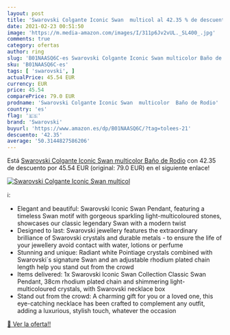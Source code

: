 ```yaml
---
layout: post
title: 'Swarovski Colgante Iconic Swan  multicol al 42.35 % de descuento'
date: 2021-02-23 00:51:50
image: 'https://m.media-amazon.com/images/I/311p6Jv2vUL._SL400_.jpg'
comments: true
category: ofertas
author: ring
slug: 'B01NAASQ6C-es Swarovski Colgante Iconic Swan multicolor Baño de Rodio'
sku: 'B01NAASQ6C-es'
tags: [ 'swarovski', ]
actualPrice: 45.54 EUR
currency: EUR
price: 45.54
comparePrice: 79.0 EUR
prodname: 'Swarovski Colgante Iconic Swan  multicolor  Baño de Rodio'
country: 'es'
flag: '🇪🇸'
brand: 'Swarovski'
buyurl: 'https://www.amazon.es/dp/B01NAASQ6C/?tag=tolees-21'
descuento: '42.35'
average: '50.3144827586206'
---
```


Está [Swarovski Colgante Iconic Swan  multicolor  Baño de Rodio](https://www.amazon.es/dp/B01NAASQ6C/?tag=tolees-21) con 42.35 de descuento por 45.54 EUR (original: 79.0 EUR) en el siguiente enlace!

[![Swarovski Colgante Iconic Swan  multicol](https://m.media-amazon.com/images/I/311p6Jv2vUL._SL400_.jpg)](https://www.amazon.es/dp/B01NAASQ6C/?tag=tolees-21)

ℹ️:

- Elegant and beautiful: Swarovski Iconic Swan Pendant, featuring a timeless Swan motif with gorgeous sparkling light-multicoloured stones, showcases our classic legendary Swan with a modern twist
- Designed to last: Swarovski jewellery features the extraordinary brilliance of Swarovski crystals and durable metals - to ensure the life of your jewellery avoid contact with water, lotions or perfume
- Stunning and unique: Radiant white Pointiage crystals combined with Swarovski´s signature Swan and an adjustable rhodium plated chain length help you stand out from the crowd
- Items delivered: 1x Swarovski Iconic Swan Collection Classic Swan Pendant, 38cm rhodium plated chain and shimmering light-multicoloured crystals, with Swarovski necklace box
- Stand out from the crowd: A charming gift for you or a loved one, this eye-catching necklace has been crafted to complement any outfit, adding a luxurious, stylish touch, whatever the occasion

[🛒 Ver la oferta!!](https://www.amazon.es/dp/B01NAASQ6C/?tag=tolees-21)
